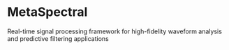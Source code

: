 # MetaSpectral
Real-time signal processing framework for high-fidelity waveform analysis and predictive filtering applications

